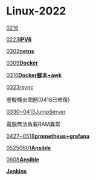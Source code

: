 # Linux-2022

[0216](Notepage/0216.md)

[0223****IPV6****](Notepage/0223IPV6.md)

[0302****netns****](Notepage/0302netns.md)

[0309****Docker****](Notepage/0309Docker.md)

[0316****Docker腳本+awk****](Notepage/0316Docker.md)

[0323rsync](Notepage/0323rsync.md)

虛擬機出問題(0416已修復)

[0330~0413JumpServer](Notepage/0330~0413JumpServer.md)

電腦無法負載RAM異常

[0427~0518****prometheus+grafana****](Notepage/0427~0518prometheus.md)

[05250601****Ansible****](Notepage/0525~0601Ansible.md)

[0608****Ansible****](Notepage/0608Ansible2.md)

[****Jenkins****](Notepage/Jenkins.md)